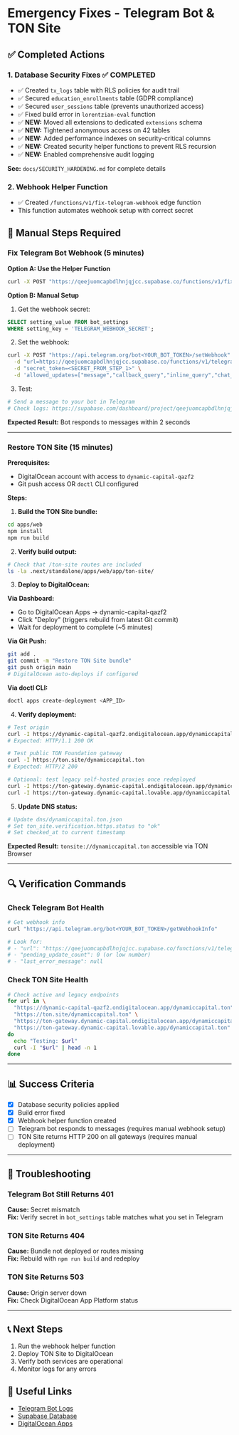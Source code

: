 # Emergency Fixes - Telegram Bot & TON Site

## ✅ Completed Actions

### 1. Database Security Fixes ✅ COMPLETED

- ✅ Created `tx_logs` table with RLS policies for audit trail
- ✅ Secured `education_enrollments` table (GDPR compliance)
- ✅ Secured `user_sessions` table (prevents unauthorized access)
- ✅ Fixed build error in `lorentzian-eval` function
- ✅ **NEW:** Moved all extensions to dedicated `extensions` schema
- ✅ **NEW:** Tightened anonymous access on 42 tables
- ✅ **NEW:** Added performance indexes on security-critical columns
- ✅ **NEW:** Created security helper functions to prevent RLS recursion
- ✅ **NEW:** Enabled comprehensive audit logging

**See:** `docs/SECURITY_HARDENING.md` for complete details

### 2. Webhook Helper Function

- ✅ Created `/functions/v1/fix-telegram-webhook` edge function
- This function automates webhook setup with correct secret

## 🔧 Manual Steps Required

### Fix Telegram Bot Webhook (5 minutes)

**Option A: Use the Helper Function**

```bash
curl -X POST "https://qeejuomcapbdlhnjqjcc.supabase.co/functions/v1/fix-telegram-webhook"
```

**Option B: Manual Setup**

1. Get the webhook secret:

```sql
SELECT setting_value FROM bot_settings 
WHERE setting_key = 'TELEGRAM_WEBHOOK_SECRET';
```

2. Set the webhook:

```bash
curl -X POST "https://api.telegram.org/bot<YOUR_BOT_TOKEN>/setWebhook" \
  -d "url=https://qeejuomcapbdlhnjqjcc.supabase.co/functions/v1/telegram-bot" \
  -d "secret_token=<SECRET_FROM_STEP_1>" \
  -d 'allowed_updates=["message","callback_query","inline_query","chat_member","my_chat_member"]'
```

3. Test:

```bash
# Send a message to your bot in Telegram
# Check logs: https://supabase.com/dashboard/project/qeejuomcapbdlhnjqjcc/functions/telegram-bot/logs
```

**Expected Result:** Bot responds to messages within 2 seconds

---

### Restore TON Site (15 minutes)

**Prerequisites:**

- DigitalOcean account with access to `dynamic-capital-qazf2`
- Git push access OR `doctl` CLI configured

**Steps:**

1. **Build the TON Site bundle:**

```bash
cd apps/web
npm install
npm run build
```

2. **Verify build output:**

```bash
# Check that /ton-site routes are included
ls -la .next/standalone/apps/web/app/ton-site/
```

3. **Deploy to DigitalOcean:**

**Via Dashboard:**

- Go to DigitalOcean Apps → dynamic-capital-qazf2
- Click "Deploy" (triggers rebuild from latest Git commit)
- Wait for deployment to complete (~5 minutes)

**Via Git Push:**

```bash
git add .
git commit -m "Restore TON Site bundle"
git push origin main
# DigitalOcean auto-deploys if configured
```

**Via doctl CLI:**

```bash
doctl apps create-deployment <APP_ID>
```

4. **Verify deployment:**

```bash
# Test origin
curl -I https://dynamic-capital-qazf2.ondigitalocean.app/dynamiccapital.ton
# Expected: HTTP/1.1 200 OK

# Test public TON Foundation gateway
curl -I https://ton.site/dynamiccapital.ton
# Expected: HTTP/2 200

# Optional: test legacy self-hosted proxies once redeployed
curl -I https://ton-gateway.dynamic-capital.ondigitalocean.app/dynamiccapital.ton
curl -I https://ton-gateway.dynamic-capital.lovable.app/dynamiccapital.ton
```

5. **Update DNS status:**

```bash
# Update dns/dynamiccapital.ton.json
# Set ton_site.verification.https.status to "ok"
# Set checked_at to current timestamp
```

**Expected Result:** `tonsite://dynamiccapital.ton` accessible via TON Browser

---

## 🔍 Verification Commands

### Check Telegram Bot Health

```bash
# Get webhook info
curl "https://api.telegram.org/bot<YOUR_BOT_TOKEN>/getWebhookInfo"

# Look for:
# - "url": "https://qeejuomcapbdlhnjqjcc.supabase.co/functions/v1/telegram-bot"
# - "pending_update_count": 0 (or low number)
# - "last_error_message": null
```

### Check TON Site Health

```bash
# Check active and legacy endpoints
for url in \
  "https://dynamic-capital-qazf2.ondigitalocean.app/dynamiccapital.ton" \
  "https://ton.site/dynamiccapital.ton" \
  "https://ton-gateway.dynamic-capital.ondigitalocean.app/dynamiccapital.ton" \
  "https://ton-gateway.dynamic-capital.lovable.app/dynamiccapital.ton"
do
  echo "Testing: $url"
  curl -I "$url" | head -n 1
done
```

---

## 📊 Success Criteria

- [x] Database security policies applied
- [x] Build error fixed
- [x] Webhook helper function created
- [ ] Telegram bot responds to messages (requires manual webhook setup)
- [ ] TON Site returns HTTP 200 on all gateways (requires manual deployment)

---

## 🚨 Troubleshooting

### Telegram Bot Still Returns 401

**Cause:** Secret mismatch\
**Fix:** Verify secret in `bot_settings` table matches what you set in Telegram

### TON Site Returns 404

**Cause:** Bundle not deployed or routes missing\
**Fix:** Rebuild with `npm run build` and redeploy

### TON Site Returns 503

**Cause:** Origin server down\
**Fix:** Check DigitalOcean App Platform status

---

## 📞 Next Steps

1. Run the webhook helper function
2. Deploy TON Site to DigitalOcean
3. Verify both services are operational
4. Monitor logs for any errors

## 🔗 Useful Links

- [Telegram Bot Logs](https://supabase.com/dashboard/project/qeejuomcapbdlhnjqjcc/functions/telegram-bot/logs)
- [Supabase Database](https://supabase.com/dashboard/project/qeejuomcapbdlhnjqjcc/editor)
- [DigitalOcean Apps](https://cloud.digitalocean.com/apps)
